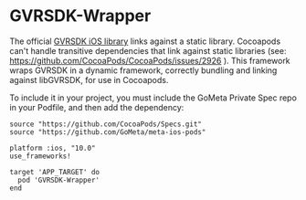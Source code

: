 # GVRSDK-Wrapper

The official [GVRSDK iOS library](https://github.com/googlevr/gvr-ios-sdk) links against a static library. Cocoapods can't handle transitive dependencies that link against static libraries (see: https://github.com/CocoaPods/CocoaPods/issues/2926 ). This framework wraps GVRSDK in a dynamic framework, correctly bundling and linking against libGVRSDK, for use in Cocoapods.

To include it in your project, you must include the GoMeta Private Spec repo in your Podfile, and then add the dependency:

```
source "https://github.com/CocoaPods/Specs.git"
source "https://github.com/GoMeta/meta-ios-pods"

platform :ios, "10.0"
use_frameworks!

target 'APP_TARGET' do
  pod 'GVRSDK-Wrapper'
end
```